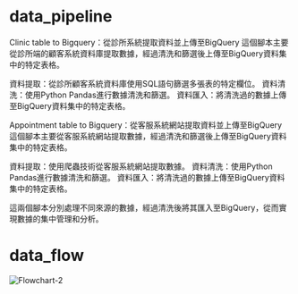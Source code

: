# data_pipeline

Clinic table to Bigquery：從診所系統提取資料並上傳至BigQuery
這個腳本主要從診所端的顧客系統資料庫提取數據，經過清洗和篩選後上傳至BigQuery資料集中的特定表格。

資料提取：從診所顧客系統資料庫使用SQL語句篩選多張表的特定欄位。
資料清洗：使用Python Pandas進行數據清洗和篩選。
資料匯入：將清洗過的數據上傳至BigQuery資料集中的特定表格。

Appointment table to Bigquery：從客服系統網站提取資料並上傳至BigQuery
這個腳本主要從客服系統網站提取數據，經過清洗和篩選後上傳至BigQuery資料集中的特定表格。

資料提取：使用爬蟲技術從客服系統網站提取數據。
資料清洗：使用Python Pandas進行數據清洗和篩選。
資料匯入：將清洗過的數據上傳至BigQuery資料集中的特定表格。

這兩個腳本分別處理不同來源的數據，經過清洗後將其匯入至BigQuery，從而實現數據的集中管理和分析。

# data_flow

![Flowchart-2](https://github.com/eatinglai/data_pipeline/assets/139863864/3c06469e-554f-4046-8b11-94d26fc7ab0d)


